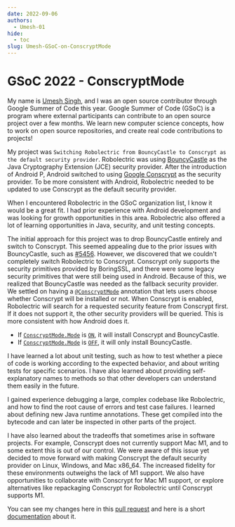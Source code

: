```yaml
---
date: 2022-09-06
authors:
  - Umesh-01
hide:
  - toc
slug: Umesh-GSoC-on-ConscryptMode
---
```


# GSoC 2022 - ConscryptMode

My name is [Umesh Singh][umesh-singh], and I was an open source contributor through Google Summer of
Code this year. Google Summer of Code (GSoC) is a program where external participants can contribute
to an open source project over a few months. We learn new computer science concepts, how to work on
open source repositories, and create real code contributions to projects!

My project was
`Switching Robolectric from BouncyCastle to Conscrypt as the default security provider`. Robolectric
was using [BouncyCastle][bouncy-castle] as the Java Cryptography Extension (JCE) security provider.
After the introduction of Android P, Android switched to using [Google Conscrypt][conscrypt] as the
security provider. To be more consistent with Android, Robolectric needed to be updated to use
Conscrypt as the default security provider.

When I encountered Robolectric in the GSoC organization list, I know it would be a great fit. I had
prior experience with Android development and was looking for growth opportunities in this area.
Robolectric also offered a lot of learning opportunities in Java, security, and unit testing
concepts.

The initial approach for this project was to drop BouncyCastle entirely and switch to Conscrypt.
This seemed appealing due to the prior issues with BouncyCastle, such as
[#5456][robolectric-issue-5456]. However, we discovered that we couldn't completely switch
Robolectric to Conscrypt. Conscrypt only supports the security primitives provided by BoringSSL, and
there were some legacy security primitives that were still being used in Android. Because of this,
we realized that BouncyCastle was needed as the fallback security provider. We settled on having a
[`@ConscryptMode`][conscrypt-mode] annotation that lets users choose whether Conscrypt will be
installed or not. When Conscrypt is enabled, Robolectric will search for a requested security
feature from Conscrypt first. If it does not support it, the other security providers will be
queried. This is more consistent with how Android does it.

- If [`ConscryptMode.Mode`][conscrypt-mode-mode] is [`ON`][conscrypt-mode-mode-on], it will install
  Conscrypt and BouncyCastle.
- If [`ConscryptMode.Mode`][conscrypt-mode-mode] is [`OFF`][conscrypt-mode-mode-off], it will only
  install BouncyCastle.

I have learned a lot about unit testing, such as how to test whether a piece of code is working
according to the expected behavior, and about writing tests for specific scenarios. I have also
learned about providing self-explanatory names to methods so that other developers can understand
them easily in the future.

I gained experience debugging a large, complex codebase like Robolectric, and how to find the root
cause of errors and test case failures. I learned about defining new Java runtime annotations. These
get compiled into the bytecode and can later be inspected in other parts of the project.

I have also learned about the tradeoffs that sometimes arise in software projects. For example,
Conscrypt does not currently support Mac M1, and to some extent this is out of our control. We were
aware of this issue yet decided to move forward with making Conscrypt the default security provider
on Linux, Windows, and Mac x86_64. The increased fidelity for these environments outweighs the lack
of M1 support. We also have opportunities to collaborate with Conscrypt for Mac M1 support, or
explore alternatives like repackaging Conscrypt for Robolectric until Conscrypt supports M1.

You can see my changes here in this [pull request][robolectric-pr-7492] and here is a
short [documentation][conscrypt-mode-documentation] about it.

[bouncy-castle]: https://www.bouncycastle.org
[conscrypt]: https://source.android.com/docs/core/architecture/modular-system/conscrypt
[conscrypt-mode]: ../../javadoc/latest/org/robolectric/annotation/ConscryptMode.html
[conscrypt-mode-documentation]: ../../configuring.md#conscryptmode
[conscrypt-mode-mode]: ../../javadoc/latest/org/robolectric/annotation/ConscryptMode.Mode.html
[conscrypt-mode-mode-off]: ../../javadoc/latest/org/robolectric/annotation/ConscryptMode.Mode.html#ON
[conscrypt-mode-mode-on]: ../../javadoc/latest/org/robolectric/annotation/ConscryptMode.Mode.html#ON
[robolectric-issue-5456]: https://github.com/robolectric/robolectric/issues/5456
[robolectric-pr-7492]: https://github.com/robolectric/robolectric/pull/7492
[umesh-singh]: https://github.com/Umesh-01
